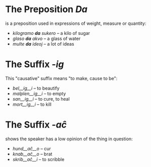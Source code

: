 # The Preposition *Da*

is a preposition used in expressions of weight, measure or quantity:

- *kilogramo __da__ sukero* – a kilo of sugar
- *glaso __da__ akvo* – a glass of water
- *multe __da__ ideoj* – a lot of ideas

# The Suffix *-ig*

This "causative" suffix means "to make, cause to be":

- *bel__ig__i* – to beautify
- *malplen__ig__i* – to empty
- *san__ig__i* – to cure, to heal
- *mort__ig__i* – to kill

# The Suffix *-aĉ*

shows the speaker has a low opinion of the thing in question:

- *hund__aĉ__o* – cur
- *knab__aĉ__o* – brat
- *skrib__aĉ__i* – to scribble
 

